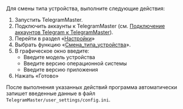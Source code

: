 Для смены типа устройства, выполните следующие действия:

1. Запустить TelegramMaster.
2. Подключить аккаунты к TelegramMaster (см. [Подключение аккаунтов Telegram к TelegramMaster](https://github.com/pyadrus/telegram_bot_smm/blob/01e9bda9119a011329e9099f7fc5004c455a0ae6/docs/%D0%9F%D0%BE%D0%B4%D0%BA%D0%BB%D1%8E%D1%87%D0%B5%D0%BD%D0%B8%D0%B5_%D0%B0%D0%BA%D0%BA%D0%B0%D1%83%D0%BD%D1%82%D0%BE%D0%B2/%D0%9F%D0%BE%D0%B4%D0%BA%D0%BB%D1%8E%D1%87%D0%B5%D0%BD%D0%B8%D0%B5_%D0%B0%D0%BA%D0%BA%D0%B0%D1%83%D0%BD%D1%82%D0%BE%D0%B2.md)).
3. Перейти в раздел «[Настройки](Настройки.md)»
4. Выбрать функцию «[Смена_типа_устройства](Смена_типа_устройства.md)».
5. В графическое окно введите:
	- Введите модель устройства
	- Введите версию операционной системы
	- Введите версию приложения
6. Нажать «Готово»

После выполнения указанных действий программа автоматически запишет введенные данные в файл `TelegramMaster/user_settings/config.ini`.
